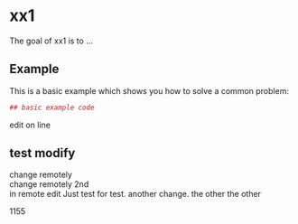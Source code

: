 # xx1

The goal of xx1 is to ...

## Example

This is a basic example which shows you how to solve a common problem:

``` r
## basic example code
```
edit on line

## test modify
change remotely  
change remotely 2nd  
in remote edit
Just test for test.
another change.
the other
the other

1155
